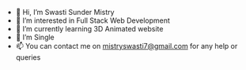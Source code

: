 - 👋 Hi, I’m Swasti Sunder Mistry
- 👀 I’m interested in Full Stack Web Development
- 🌱 I’m currently learning 3D Animated website 
- 💞️ I’m Single 
- 📫 You can contact me on mistryswasti7@gmail.com for any help or queries

<!---
Swasti-Mistry/Swasti-Mistry is a ✨ special ✨ repository because its `README.md` (this file) appears on your GitHub profile.
You can click the Preview link to take a look at your changes.
--->

